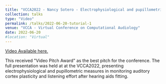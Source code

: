 ```yaml
---
title: "VCCA2022 - Nancy Sotero - Electrophysiological and pupillometric measures"
collection: talks
type: "Video"
permalink: /talks/2022-06-20-tutorial-1
venue: "VCCA - Virtual Conference on Computational Audiology"
date: 2022-06-20
#location: "Virtual"
---
```


[Video Available here.](https://youtu.be/D3Jy22q_WAQ?si=TgfnmtPAtWEoINkk)

This received "Video Pitch Award" as the best pitch for the conference. The full presentation was held at at the VCCA2022, presenting electrophysiological and pupillometric measures in monitoring auditory cortex plasticity and listening effort after hearing aids fitting. 
